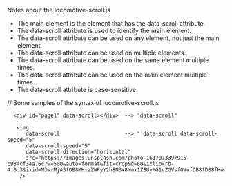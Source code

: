 Notes about the locomotive-scroll.js

- The main element is the element that has the data-scroll attribute.
- The data-scroll attribute is used to identify the main element.
- The data-scroll attribute can be used on any element, not just the main element.
- The data-scroll attribute can be used on multiple elements.
- The data-scroll attribute can be used on the same element multiple times.
- The data-scroll attribute can be used on the main element multiple times.
- The data-scroll attribute is case-sensitive.

// Some samples of the syntax of locomotive-scroll.js

      <div id="page1" data-scroll></div>  --> "data-scroll"

       <img
          data-scroll                     --> " data-scroll data-scroll-speed="5"
          data-scroll-speed="5"
          data-scroll-direction="horizontal"
          src="https://images.unsplash.com/photo-1617073397915-c934cf34a76c?w=500&auto=format&fit=crop&q=60&ixlib=rb-4.0.3&ixid=M3wxMjA3fDB8MHxzZWFyY2h8N3x8Ymx1ZSUyMG1vZGVsfGVufDB8fDB8fHww"
        />

